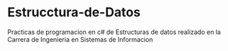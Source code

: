 # Estrucctura-de-Datos
Practicas de programacion en c# de Estructuras de datos realizado en la Carrera de Ingenieria en Sistemas de Informacion
